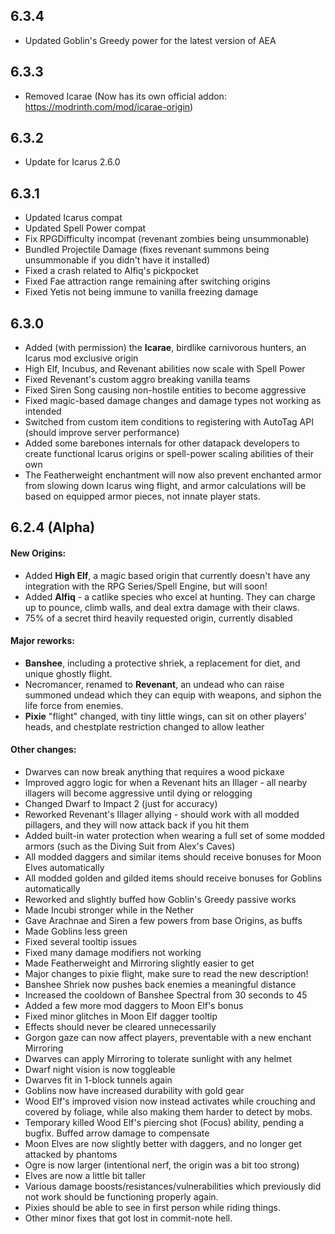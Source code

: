 ## 6.3.4
- Updated Goblin's Greedy power for the latest version of AEA

## 6.3.3
- Removed Icarae (Now has its own official addon: https://modrinth.com/mod/icarae-origin)

## 6.3.2
- Update for Icarus 2.6.0

## 6.3.1
- Updated Icarus compat
- Updated Spell Power compat
- Fix RPGDifficulty incompat (revenant zombies being unsummonable)
- Bundled Projectile Damage (fixes revenant summons being unsummonable if you didn't have it installed)
- Fixed a crash related to Alfiq's pickpocket
- Fixed Fae attraction range remaining after switching origins
- Fixed Yetis not being immune to vanilla freezing damage

## 6.3.0
- Added (with permission) the **Icarae**, birdlike carnivorous hunters, an Icarus mod exclusive origin
- High Elf, Incubus, and Revenant abilities now scale with Spell Power
- Fixed Revenant's custom aggro breaking vanilla teams
- Fixed Siren Song causing non-hostile entities to become aggressive
- Fixed magic-based damage changes and damage types not working as intended
- Switched from custom item conditions to registering with AutoTag API (should improve server performance)
- Added some barebones internals for other datapack developers to create functional Icarus origins or spell-power scaling abilities of their own
- The Featherweight enchantment will now also prevent enchanted armor from slowing down Icarus wing flight, and armor calculations will be based on equipped armor pieces, not innate player stats.

## 6.2.4 (Alpha)
#### New Origins:
- Added **High Elf**, a magic based origin that currently doesn't have any integration with the RPG Series/Spell Engine, but will soon!
- Added **Alfiq** - a catlike species who excel at hunting. They can charge up to pounce, climb walls, and deal extra damage with their claws.
- 75% of a secret third heavily requested origin, currently disabled
#### Major reworks:

- **Banshee**, including a protective shriek, a replacement for diet, and unique ghostly flight.
- Necromancer, renamed to **Revenant**, an undead who can raise summoned undead which they can equip with weapons, and siphon the life force from enemies.
- **Pixie** "flight" changed, with tiny little wings, can sit on other players' heads, and chestplate restriction changed to allow leather
#### Other changes:
- Dwarves can now break anything that requires a wood pickaxe
- Improved aggro logic for when a Revenant hits an Illager - all nearby illagers will become aggressive until dying or relogging
- Changed Dwarf to Impact 2 (just for accuracy)
- Reworked Revenant's Illager allying - should work with all modded pillagers, and they will now attack back if you hit them
- Added built-in water protection when wearing a full set of some modded armors (such as the Diving Suit from Alex's Caves)
- All modded daggers and similar items should receive bonuses for Moon Elves automatically
- All modded golden and gilded items should receive bonuses for Goblins automatically
- Reworked and slightly buffed how Goblin's Greedy passive works
- Made Incubi stronger while in the Nether
- Gave Arachnae and Siren a few powers from base Origins, as buffs
- Made Goblins less green
- Fixed several tooltip issues
- Fixed many damage modifiers not working
- Made Featherweight and Mirroring slightly easier to get
- Major changes to pixie flight, make sure to read the new description!
- Banshee Shriek now pushes back enemies a meaningful distance
- Increased the cooldown of Banshee Spectral from 30 seconds to 45
- Added a few more mod daggers to Moon Elf's bonus
- Fixed minor glitches in Moon Elf dagger tooltip
- Effects should never be cleared unnecessarily
- Gorgon gaze can now affect players, preventable with a new enchant Mirroring
- Dwarves can apply Mirroring to tolerate sunlight with any helmet
- Dwarf night vision is now toggleable
- Dwarves fit in 1-block tunnels again
- Goblins now have increased durability with gold gear
- Wood Elf's improved vision now instead activates while crouching and covered by foliage, while also making them harder to detect by mobs.
- Temporary killed Wood Elf's piercing shot (Focus) ability, pending a bugfix. Buffed arrow damage to compensate
- Moon Elves are now slightly better with daggers, and no longer get attacked by phantoms
- Ogre is now larger (intentional nerf, the origin was a bit too strong)
- Elves are now a little bit taller
- Various damage boosts/resistances/vulnerabilities which previously did not work should be functioning properly again.
- Pixies should be able to see in first person while riding things.
- Other minor fixes that got lost in commit-note hell.